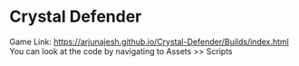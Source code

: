 # Crystal Defender
Game Link:
https://arjunajesh.github.io/Crystal-Defender/Builds/index.html
You can look at the code by navigating to Assets >> Scripts
